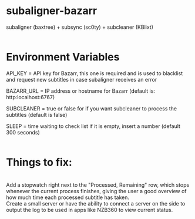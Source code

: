 # subaligner-bazarr
subaligner (baxtree) + subsync (sc0ty) + subcleaner (KBlixt)
<br /><br />

# Environment Variables
API_KEY = API key for Bazarr, this one is required and is used to blacklist and request new subtitles in case subaligner receives an error

BAZARR_URL = IP address or hostname for Bazarr (default is: http:localhost:6767)

SUBCLEANER = true or false for if you want subcleaner to process the subtitles (default is false)

SLEEP = time waiting to check list if it is empty, insert a number (default 300 seconds)
<br /><br />

# Things to fix:
<br />
Add a stopwatch right next to the "Processed, Remaining" row, which stops whenever the current process finishes, giving the user a good overview of how much time each processed subtitle has taken.
<br />
Create a small server or have the ability to connect a server on the side to output the log to be used in apps like NZB360 to view current status.
